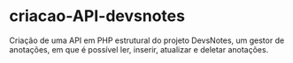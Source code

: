 # criacao-API-devsnotes
Criação de uma API em PHP estrutural do projeto DevsNotes, um gestor de anotações, em que é possível ler, inserir, atualizar e deletar anotações.
